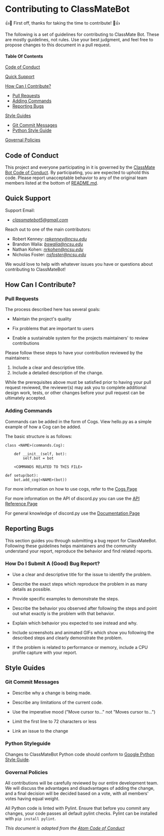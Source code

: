 # Contributing to ClassMateBot

:+1::tada: First off, thanks for taking the time to contribute! :tada::+1:

The following is a set of guidelines for contributing to   ClassMate Bot. These are mostly guidelines, not rules. Use your best judgment, and feel free to propose changes to this document in a pull request.

#### Table Of Contents

[Code of Conduct](#code-of-conduct)

[Quick Support](#quick-support)

[How Can I Contribute?](#how-can-i-contribute)
  * [Pull Requests](#pull-requests)
  * [Adding Commands](#adding-commands)
  * [Reporting Bugs](#reporting-bugs)

[Style Guides](#style-guides)
  * [Git Commit Messages](#git-commit-messages)
  * [Python Style Guide](#python-style-guide)

[Governal Policies](#governal-policies)

## Code of Conduct

This project and everyone participating in it is governed by the [ClassMate Bot Code of Conduct](CODE_OF_CONDUCT.md). By participating, you are expected to uphold this code. Please report unacceptable behavior to any of the original team members listed at the bottom of [README.md](README.md).

## Quick Support

Support Email:
* *classmatebot5@gmail.com*

Reach out to one of the main contributors:
* Robert Kenney: *rpkenney@ncsu.edu*
* Brandon Walia: *bswalia@ncsu.edu*
* Nathan Kohen: *nrkohen@ncsu.edu*
* Nicholas Foster: *nsfoster@ncsu.edu*

We would love to help with whatever issues you have or questions about contributing to ClassMateBot!

## How Can I Contribute?

### Pull Requests

The process described here has several goals:

- Maintain the project's quality

- Fix problems that are important to users

- Enable a sustainable system for the projects maintainers' to review contributions

Please follow these steps to have your contribution reviewed by the maintainers:

1. Include a clear and descriptive title.
2. Include a detailed description of the change.

While the prerequisites above must be satisfied prior to having your pull request reviewed, the reviewer(s) may ask you to complete additional design work, tests, or other changes before your pull request can be ultimately accepted.

### Adding Commands
Commands can be added in the form of Cogs. View hello.py as a simple example of how a Cog can be added.

The basic structure is as follows:

```
class <NAME>(commands.Cog):

    def __init__(self, bot):
        self.bot = bot
        
    <COMMANDS RELATED TO THIS FILE>
    
def setup(bot):
    bot.add_cog(<NAME>(bot))
```
For more information on how to use cogs, refer to the [Cogs Page](https://discordpy.readthedocs.io/en/stable/ext/commands/cogs.html)

For more information on the API of discord.py you can use the [API Reference Page](https://discordpy.readthedocs.io/en/stable/api.html)

For general knowledge of discord.py use the [Documentation Page](https://discordpy.readthedocs.io/en/latest/index.html)
## Reporting Bugs

This section guides you through submitting a bug report for ClassMateBot. 
Following these guidelines helps maintainers and the community understand your report, reproduce the behavior and find related reports.

### How Do I Submit A (Good) Bug Report?

- Use a clear and descriptive title for the issue to identify the problem.

- Describe the exact steps which reproduce the problem in as many details as possible.

- Provide specific examples to demonstrate the steps. 

- Describe the behavior you observed after following the steps and point out what exactly is the problem with that behavior.

- Explain which behavior you expected to see instead and why.

- Include screenshots and animated GIFs which show you following the described steps and clearly demonstrate the problem. 

- If the problem is related to performance or memory, include a CPU profile capture with your report.

## Style Guides

### Git Commit Messages

- Describe why a change is being made.

- Describe any limitations of the current code.

- Use the imperative mood ("Move cursor to..." not "Moves cursor to...")

- Limit the first line to 72 characters or less

- Link an issue to the change

### Python Styleguide

Changes to ClassMateBot Python code should conform to [Google Python Style Guide](https://github.com/google/styleguide/blob/gh-pages/pyguide.md).

### Governal Policies

All contributions will be carefully reviewed by our entire development team. We will discuss the advantages and disadvantages of adding the change, and a final decision will be decided based on a vote, with all members' votes having equal weight.

All Python code is linted with Pylint. Ensure that before you commit any changes, your code passes all default pylint checks. Pylint can be installed with
`pip install pylint`.

*This document is adapted from the [Atom Code of Conduct](https://github.com/atom/atom/blob/master/CONTRIBUTING.md#code-of-conduct)*
